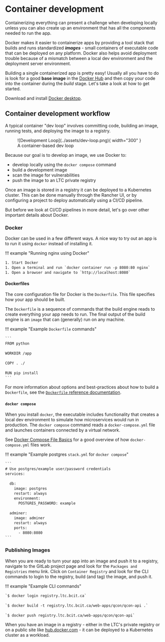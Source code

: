 # Container development

Containerizing everything can present a challenge when developing locally unless you can also create up an environment that has all the components needed to run the app.

Docker makes it easier to containerize apps by providing a tool stack that builds and runs standardized ***images*** - small containers of executable code that can be deployed on any platform. Docker also helps avoid deployment trouble because of a mismatch between a local dev environment and the deployment server environment.

Building a single containerized app is pretty easy! Usually all you have to do is look for a good **base image** in the [Docker Hub](https://hub.docker.com/) and then copy your code into the container during the *build* stage. Let's take a look at how to get started.

Download and install [Docker desktop](https://www.docker.com/products/docker-desktop).

## Container development workflow

A typical container "dev loop" involves committing code, building an image, running tests, and deploying the image to a registry.

<!-- markdownlint-disable MD033 -->
<figure markdown>
![Development Loop](../assets/dev-loop.png){ width="300" }
  <figcaption>A container-based dev loop</figcaption>
</figure>

Because our goal is to develop an image, we use Docker to:

- develop locally using the `docker compose` command
- build a development image
- scan the image for vulnerabilities
- push the image to an LTC private registry

Once an image is stored in a registry it can be deployed to a Kubernetes cluster. This can be done manually through the Rancher UI, or by configuring a project to deploy automatically using a CI/CD pipeline.

But before we look at CI/CD pipelines in more detail, let's go over other important details about Docker.

### Docker

Docker can be used in a few different ways. A nice way to try out an app is to run it using `docker` instead of installing it.

!!! example "Running nginx using Docker"

    1. Start Docker
    1. Open a terminal and run `docker container run -p 8080:80 nginx`
    1. Open a browser and navigate to `http://localhost:8080`

#### Dockerfiles

The core configuration file for Docker is the `Dockerfile`. This file specifies how your app should be built.

The `Dockerfile` is a sequence of commands that the build engine reads to create everything your app needs to run. The final output of the build engine is an `image` that can (generally) run on any machine.

!!! example "Example `Dockerfile` commands"

    ```
    FROM python

    WORKDIR /app

    COPY . ./

    RUN pip install
    ```

For more information about options and best-practices about how to build a `Dockerfile`, see the [`Dockerfile` reference documentation](https://docs.docker.com/engine/reference/builder/).

#### `docker compose`

When you install `docker`, the executable includes functionality that creates a local dev environment to simulate how microservices would run in production. The `docker compose` command reads a `docker-compose.yml` file and launches containers connected by a virtual network.

See [Docker Compose File Basics](https://takacsmark.com/docker-compose-tutorial-beginners-by-example-basics/#compose-file-basics) for a good overview of how `docker-compose.yml` files work.

!!! example "Example postgres `stack.yml` for `docker compose`"

    ```
    # Use postgres/example user/password credentials
    services:

      db:
        image: postgres
        restart: always
        environment:
          POSTGRES_PASSWORD: example

      adminer:
        image: adminer
        restart: always
        ports:
          - 8080:8080
    ```

### Publishing Images

When you are ready to turn your app into an image and push it to a registry, navigate to the GitLab project page and look for the `Packages and Registries` menu link. Click on `Container Registry` and look for the CLI commands to login to the registry, build (and tag) the image, and push it.

!!! example "Example CLI commands"

    `$ docker login registry.ltc.bcit.ca`

    `$ docker build -t registry.ltc.bcit.ca/web-apps/qcon/qcon-api .`

    `$ docker push registry.ltc.bcit.ca/web-apps/qcon/qcon-api`

When you have an image in a registry - either in the LTC's private registry or on a public site like [hub.docker.com](https://hub.docker.com) - it can be deployed to a Kubernetes cluster as a workload.
